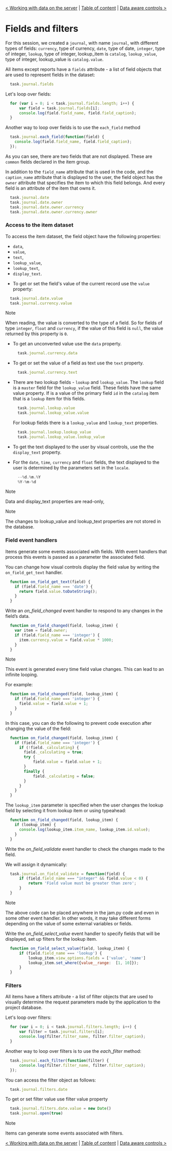 [< Working with data on the server](server-data.md) | [Table of content](index.md) | [Data aware controls >](data_aware.md)

# Fields and filters

For this session, we created a `journal`, with name `journal`, with different types of fields: `currency`, type of currency, `date`, type of date, `integer`, type of integer, `lookup`, type of integer, lookup_item is `catalog`, `lookup_value`, type of integer, lookup_value is `catalog.value`.

All items except reports have a `fields` attribute - a list of field objects that 
are used to represent fields in the dataset: 

```javascript
  task.journal.fields
```

Let's loop over fields:

```javascript
  for (var i = 0; i < task.journal.fields.length; i++) {
      var field = task.journal.fields[i];
      console.log(field.field_name, field.field_caption);
  }
```

Another way to loop over fields is to use the `each_field` method

```javascript
  task.journal.each_field(function(field) {
    console.log(field.field_name, field.field_caption);
  });
```

As you can see, there are two fields that are not displayed. These are `common` fields declared in the item group.

In addition to the `field_name` attribute that is used in the code, and the `caption_name` attribute that is displayed to the user, the field object has the `owner` attribute that specifies the item to which this field belongs. And every field is an attribute of the item that owns it.

```javascript
  task.journal.date
  task.journal.date.owner
  task.journal.date.owner.currency
  task.journal.date.owner.currency.owner
```

### Access to the item dataset

To access the item dataset, the field object have the following properties: 
- `data`, 
- `value`, 
- `text`,
- `lookup_value`, 
- `lookup_text`, 
- `display_text`.

* To get or set the field's value of the current record use the `value` property:

```javascript
  task.journal.date.value
  task.journal.currency.value
```
> [!Note]
> When reading, the value is converted to the type of a field. So for fields of type `integer`, `float` and `currency`, if the value of this field is `null`, the value returned by this property is `0`.

* To get an unconverted value use the `data` property.

  ```javascript
    task.journal.currency.data
  ```

* To get or set the value of a field as text use the `text` property.

  ```javascript
    task.journal.currency.text
  ```

* There are two lookup fields - `lookup` and `lookup_value`. The `lookup` field is a `master` field for the `lookup_value` field. These fields have the same value property. If is a value of the primary field `id` in the `catalog` item that is a `lookup` item for this fields.

  ```javascript
    task.journal.lookup.value
    task.journal.lookup_value.value
  ```
  
  For lookup fields there is a `lookup_value` and `lookup_text` properties.
  
  ```javascript
    task.journal.lookup.lookup_value
    task.journal.lookup_value.lookup_value
  ```

* To get the text displayed to the user by visual controls, use the the `display_text` property.
  
* For the `date`, `time`, `currency` and `float` fields, the text displayed to the user is determined by the parameters set in the `locale`.

  ```javascript
    --%d.%m.%Y
    %Y-%m-%d
  ```
> [!Note]
> Data and display_text properties are read-only, 
	
> [!Note]
> The changes to lookup_value and lookup_text properties are not stored in the database.

### Field event handlers

Items generate some events associated with fields. With event handlers that process this events is passed as a parameter the associated field. 

You can change how visual controls display the field value by writing the  `on_field_get_text` handler.

```javascript
  function on_field_get_text(field) {
    if (field.field_name === 'date') {
      return field.value.toDateString();
    }
  }
```

Write an *on_field_changed* event handler to respond to any changes in the field’s data.

```javascript
  function on_field_changed(field, lookup_item) {
    var item = field.owner;
    if (field.field_name === 'integer') {
      item.currency.value = field.value * 1000;
    }
  }
```

> [!Note]
> This event is generated every time field value changes. This can lead to an infinite looping.

For example:

```javascript
  function on_field_changed(field, lookup_item) {
    if (field.field_name === 'integer') {
      field.value = field.value + 1;
    }
  }
```

In this case, you can do the following to prevent code execution after changing 
the value of the field:

```javascript
  function on_field_changed(field, lookup_item) {
    if (field.field_name === 'integer') {
      if (!field._calculating) {
        field._calculating = true;
        try {
            field.value = field.value + 1;
        }
        finally {
            field._calculating = false;
        }
      }
    }
  }
```

The `lookup_item` parameter is specified when the user changes the lookup field by selecting it from lookup item or using typeahead:

```javascript
  function on_field_changed(field, lookup_item) {
    if (lookup_item) {
      console.log(lookup_item.item_name, lookup_item.id.value);
    }
  }
```

Write the *on_field_validate* event handler to check the changes made to the field.

We will assign it dynamically:

```javascript
  task.journal.on_field_validate = function(field) {
      if (field.field_name === "integer" && field.value < 0) {
          return 'Field value must be greater than zero';
      }
  }
```

> [!Note]
> The above code can be placed anywhere in the jam.py code and even in some other 
event handler. In other words, it may take different forms depending on the value 
of some external variables or fields.

Write the *on_field_select_value* event handler to specify fields that will be displayed, 
set up filters for the lookup item.

```javascript
  function on_field_select_value(field, lookup_item) {
      if (field.field_name === 'lookup') {
          lookup_item.view_options.fields = ['value', 'name']
          lookup_item.set_where({value__range:  [1, 10]});
      }
  }
```

### Filters

All items have a filters attribute - a list of filter objects that are used to visually determine the request parameters made by the application to the project database.

Let's loop over filters:

```javascript
  for (var i = 0; i < task.journal.filters.length; i++) {
      var filter = task.journal.filters[i];
      console.log(filter.filter_name, filter.filter_caption);
  }
```

Another way to loop over filters is to use the *each_filter* method:

```javascript
  task.journal.each_filter(function(filter) {
      console.log(filter.filter_name, filter.filter_caption);
  });
```

You can access the filter object as follows:

```javascript
  task.journal.filters.date
```

To get or set filter value use filter value property

```javascript
  task.journal.filters.date.value = new Date()
  task.journal.open(true)
```
> [!Note]
> Items can generate some events associated with filters. 

[< Working with data on the server](server-data.md) | [Table of content](index.md) | [Data aware controls >](data_aware.md)